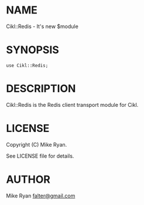 # NAME

Cikl::Redis - It's new $module

# SYNOPSIS

    use Cikl::Redis;

# DESCRIPTION

Cikl::Redis is the Redis client transport module for Cikl.

# LICENSE

Copyright (C) Mike Ryan.

See LICENSE file for details.

# AUTHOR

Mike Ryan <falter@gmail.com>
